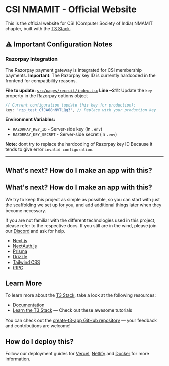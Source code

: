 # CSI NMAMIT - Official Website

This is the official website for CSI (Computer Society of India) NMAMIT chapter, built with the [T3 Stack](https://create-t3.gg/).

## ⚠️ Important Configuration Notes

### Razorpay Integration
The Razorpay payment gateway is integrated for CSI membership payments. **Important**: The Razorpay key ID is currently hardcoded in the frontend for compatibility reasons.

**File to update:** [`src/pages/recruit/index.tsx`](src/pages/recruit/index.tsx)
**Line ~211:** Update the `key` property in the Razorpay options object

```typescript
// Current configuration (update this key for production):
key: 'rzp_test_CfJA68nNVTLQg3', // Replace with your production key
```

**Environment Variables:**
- `RAZORPAY_KEY_ID` - Server-side key (in `.env`)
- `RAZORPAY_KEY_SECRET` - Server-side secret (in `.env`)

**Note:** dont try to replace the hardcoding of Razorpay key ID Because it tends to give error ``invalid configuration``.

---

## What's next? How do I make an app with this?

## What's next? How do I make an app with this?

We try to keep this project as simple as possible, so you can start with just the scaffolding we set up for you, and add additional things later when they become necessary.

If you are not familiar with the different technologies used in this project, please refer to the respective docs. If you still are in the wind, please join our [Discord](https://t3.gg/discord) and ask for help.

- [Next.js](https://nextjs.org)
- [NextAuth.js](https://next-auth.js.org)
- [Prisma](https://prisma.io)
- [Drizzle](https://orm.drizzle.team)
- [Tailwind CSS](https://tailwindcss.com)
- [tRPC](https://trpc.io)

## Learn More

To learn more about the [T3 Stack](https://create.t3.gg/), take a look at the following resources:

- [Documentation](https://create.t3.gg/)
- [Learn the T3 Stack](https://create.t3.gg/en/faq#what-learning-resources-are-currently-available) — Check out these awesome tutorials

You can check out the [create-t3-app GitHub repository](https://github.com/t3-oss/create-t3-app) — your feedback and contributions are welcome!

## How do I deploy this?

Follow our deployment guides for [Vercel](https://create.t3.gg/en/deployment/vercel), [Netlify](https://create.t3.gg/en/deployment/netlify) and [Docker](https://create.t3.gg/en/deployment/docker) for more information.
